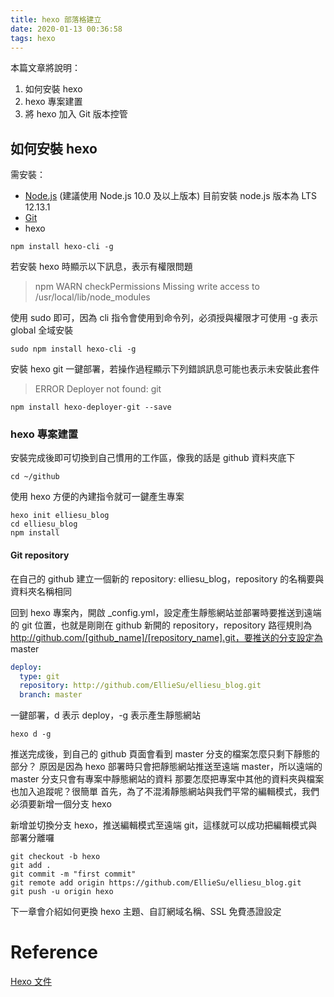 ```yaml
---
title: hexo 部落格建立
date: 2020-01-13 00:36:58
tags: hexo
---
```



本篇文章將說明：
1. 如何安裝 hexo
2. hexo 專案建置
3. 將 hexo 加入 Git 版本控管


## 如何安裝 hexo
需安裝：
- [Node.js](https://nodejs.org/en/) (建議使用 Node.js 10.0 及以上版本)
目前安裝 node.js 版本為 LTS 12.13.1
- [Git](https://git-scm.com/)
- hexo
```
npm install hexo-cli -g
```

若安裝 hexo 時顯示以下訊息，表示有權限問題
> npm WARN checkPermissions Missing write access to /usr/local/lib/node_modules

使用 sudo 即可，因為 cli 指令會使用到命令列，必須授與權限才可使用
-g 表示 global 全域安裝
```
sudo npm install hexo-cli -g
```

安裝 hexo git 一鍵部署，若操作過程顯示下列錯誤訊息可能也表示未安裝此套件
> ERROR Deployer not found: git
```
npm install hexo-deployer-git --save
```

### hexo 專案建置

安裝完成後即可切換到自己慣用的工作區，像我的話是 github 資料夾底下
```
cd ~/github
```
使用 hexo 方便的內建指令就可一鍵產生專案
```
hexo init elliesu_blog
cd elliesu_blog
npm install
```
#### Git repository
在自己的 github 建立一個新的 repository: elliesu_blog，repository 的名稱要與資料夾名稱相同

回到 hexo 專案內，開啟 _config.yml，設定產生靜態網站並部署時要推送到遠端的 git 位置，也就是剛剛在 github 新開的 repository，repository 路徑規則為 http://github.com/[github_name]/[repository_name].git，要推送的分支設定為 master
```yaml
deploy:
  type: git
  repository: http://github.com/EllieSu/elliesu_blog.git
  branch: master
```

一鍵部署，d 表示 deploy，-g 表示產生靜態網站
```
hexo d -g
```
推送完成後，到自己的 github 頁面會看到 master 分支的檔案怎麼只剩下靜態的部分？
原因是因為 hexo 部署時只會把靜態網站推送至遠端 master，所以遠端的 master 分支只會有專案中靜態網站的資料
那要怎麼把專案中其他的資料夾與檔案也加入追蹤呢？很簡單
首先，為了不混淆靜態網站與我們平常的編輯模式，我們必須要新增一個分支 hexo

新增並切換分支 hexo，推送編輯模式至遠端 git，這樣就可以成功把編輯模式與部署分離囉
```
git checkout -b hexo
git add .
git commit -m "first commit"
git remote add origin https://github.com/EllieSu/elliesu_blog.git
git push -u origin hexo
```

下一章會介紹如何更換 hexo 主題、自訂網域名稱、SSL 免費憑證設定

# Reference
[Hexo 文件](https://hexo.io/zh-tw/docs)